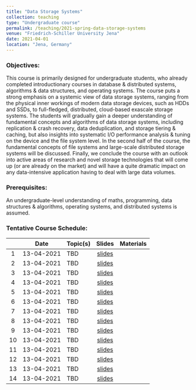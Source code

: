 ```yaml
---
title: "Data Storage Systems"
collection: teaching
type: "Undergraduate course"
permalink: /teaching/2021-spring-data-storage-systems
venue: "Friedrich-Schiller University Jena"
date: 2021-04-01
location: "Jena, Germany"
---
```



### Objectives:
This course is primarily designed for undergraduate students, who already completed introductionary courses in database & distributed systems, algorithms & data structures, and operating systems. The course puts a strong emphasis on a systemic view of data storage systems, ranging from the physical inner workings of modern data storage devices, such as HDDs and SSDs, to full-fledged, distributed, cloud-based exascale storage systems. The students will gradually gain a deeper understanding of fundamental concepts and algorithms of data storage systems, including replication & crash recovery, data deduplication, and storage tiering & caching, but also insights into systematic I/O performance analysis & tuning on the device and the file system level. In the second half of the course, the fundamental concepts of file systems and large-scale distributed storage systems will be discussed. Finally, we conclude the course with an outlook into active areas of research and novel storage technologies that will come up (or are already on the market) and will have a quite dramatic impact on any data-intensive application having to deal with large data volumes.

### Prerequisites:
An undergraduate-level understanding of maths, programming, data structures & algorithms, operating systems, and distributed systems is assumed. 

### Tentative Course Schedule:
| | Date | Topic(s)  | Slides | Materials |
|:---: | :---: | :---|:---:|:---:|
|1| 13-04-2021 |TBD|[slides](https://marcusparadies.github.io/teaching/2021-spring-data-storage-systems)||
|2| 13-04-2021 |TBD|[slides](https://marcusparadies.github.io/teaching/2021-spring-data-storage-systems)||
|3| 13-04-2021 |TBD|[slides](https://marcusparadies.github.io/teaching/2021-spring-data-storage-systems)||
|4| 13-04-2021 |TBD|[slides](https://marcusparadies.github.io/teaching/2021-spring-data-storage-systems)||
|5| 13-04-2021 |TBD|[slides](https://marcusparadies.github.io/teaching/2021-spring-data-storage-systems)||
|6| 13-04-2021 |TBD|[slides](https://marcusparadies.github.io/teaching/2021-spring-data-storage-systems)||
|7| 13-04-2021 |TBD|[slides](https://marcusparadies.github.io/teaching/2021-spring-data-storage-systems)||
|8| 13-04-2021 |TBD|[slides](https://marcusparadies.github.io/teaching/2021-spring-data-storage-systems)||
|9| 13-04-2021 |TBD|[slides](https://marcusparadies.github.io/teaching/2021-spring-data-storage-systems)||
|10| 13-04-2021 |TBD|[slides](https://marcusparadies.github.io/teaching/2021-spring-data-storage-systems)||
|11| 13-04-2021 |TBD|[slides](https://marcusparadies.github.io/teaching/2021-spring-data-storage-systems)||
|12| 13-04-2021 |TBD|[slides](https://marcusparadies.github.io/teaching/2021-spring-data-storage-systems)||
|13| 13-04-2021 |TBD|[slides](https://marcusparadies.github.io/teaching/2021-spring-data-storage-systems)||
|14| 13-04-2021 |TBD|[slides](https://marcusparadies.github.io/teaching/2021-spring-data-storage-systems)||
